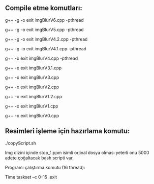 ## Compile etme komutları: 

g++ -g -o exit imgBlurV6.cpp -pthread 

g++ -g -o exit imgBlurV5.cpp -pthread 

g++ -g -o exit imgBlurV4.2.cpp -pthread 

g++ -g -o exit imgBlurV4.1.cpp -pthread 

g++ -o exit imgBlurV4.cpp -pthread 

g++ -o exit imgBlurV3.1.cpp 

g++ -o exit imgBlurV3.cpp 

g++ -o exit imgBlurV2.cpp 

g++ -o exit imgBlurV1.2.cpp 

g++ -o exit imgBlurV1.cpp 

g++ -o exit imgBlurV0.cpp 

 

## Resimleri işleme için hazırlama komutu: 

./copyScript.sh  

Img dizini içinde stop_1.ppm isimli orjinal dosya olması yeterli onu 5000 adete çoğaltacak bash scripti var. 

 

Programı çalıştırma komutu (16 thread): 

Time taskset –c 0-15 .exit  
